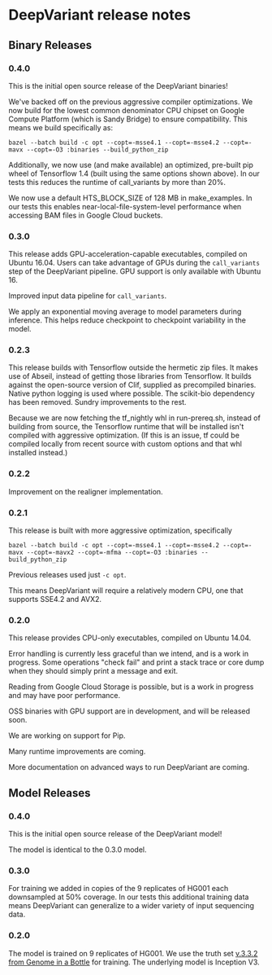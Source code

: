 # DeepVariant release notes

## Binary Releases

### 0.4.0

This is the initial open source release of the DeepVariant binaries!

We've backed off on the previous aggressive compiler optimizations. We now build
for the lowest common denominator CPU chipset on Google Compute Platform (which
is Sandy Bridge) to ensure compatibility. This means we build specifically as:

```shell
bazel --batch build -c opt --copt=-msse4.1 --copt=-msse4.2 --copt=-mavx --copt=-O3 :binaries --build_python_zip
```

Additionally, we now use (and make available) an optimized, pre-built pip wheel
of Tensorflow 1.4 (built using the same options shown above). In our tests this
reduces the runtime of call_variants by more than 20%.

We now use a default HTS_BLOCK_SIZE of 128 MB in make_examples. In our tests
this enables near-local-file-system-level performance when accessing BAM files
in Google Cloud buckets.

### 0.3.0

This release adds GPU-acceleration-capable executables, compiled on Ubuntu
16.04. Users can take advantage of GPUs during the `call_variants` step of the
DeepVariant pipeline. GPU support is only available with Ubuntu 16.

Improved input data pipeline for `call_variants`.

We apply an exponential moving average to model parameters during inference.
This helps reduce checkpoint to checkpoint variability in the model.

### 0.2.3

This release builds with Tensorflow outside the hermetic zip files.
It makes use of Abseil, instead of getting those libraries from
Tensorflow.  It builds against the open-source version of Clif, supplied
as precompiled binaries.  Native python logging is used where possible.
The scikit-bio dependency has been removed.  Sundry improvements to the
rest.

Because we are now fetching the tf_nightly whl in run-prereq.sh, instead
of building from source, the Tensorflow runtime that will be installed
isn't compiled with aggressive optimization.  (If this is an issue, tf
could be compiled locally from recent source with custom options and
that whl installed instead.)

### 0.2.2

Improvement on the realigner implementation.

### 0.2.1

This release is built with more aggressive optimization, specifically

```shell
bazel --batch build -c opt --copt=-msse4.1 --copt=-msse4.2 --copt=-mavx --copt=-mavx2 --copt=-mfma --copt=-O3 :binaries --build_python_zip
```

Previous releases used just `-c opt`.

This means DeepVariant will require a relatively modern CPU,
one that supports SSE4.2 and AVX2.


### 0.2.0

This release provides CPU-only executables, compiled on Ubuntu 14.04.

Error handling is currently less graceful than we intend, and is a work in
progress. Some operations "check fail" and print a stack trace or core dump when
they should simply print a message and exit.

Reading from Google Cloud Storage is possible, but is a work in progress and may
have poor performance.

OSS binaries with GPU support are in development, and will be released soon.

We are working on support for Pip.

Many runtime improvements are coming.

More documentation on advanced ways to run DeepVariant are coming.

## Model Releases

### 0.4.0

This is the initial open source release of the DeepVariant model!

The model is identical to the 0.3.0 model.

### 0.3.0

For training we added in copies of the 9 replicates of HG001 each downsampled at
50% coverage. In our tests this additional training data means DeepVariant
can generalize to a wider variety of input sequencing data.

### 0.2.0

The model is trained on 9 replicates of HG001. We use the truth set [v.3.3.2
from Genome in a
Bottle](ftp://ftp-trace.ncbi.nlm.nih.gov/giab/ftp/release/NA12878_HG001/NISTv3.3.2/GRCh38/)
for training. The underlying model is Inception V3.

